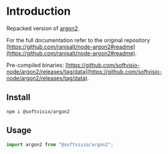 # Introduction

Repacked version of [argon2](https://www.npmjs.com/package/argon2).

For the full documentation refer to the original repository [https://github.com/ranisalt/node-argon2#readme](https://github.com/ranisalt/node-argon2#readme).

Pre-compiled binaries: [https://github.com/softvisio-node/argon2/releases/tag/data](https://github.com/softvisio-node/argon2/releases/tag/data).

## Install

```shell
npm i @softvisio/argon2
```

## Usage

```javascript
import argon2 from "@softvisio/argon2";
```

